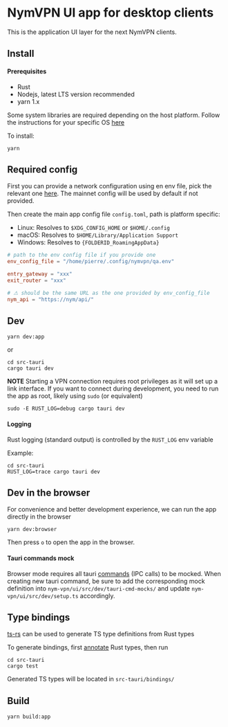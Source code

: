 # NymVPN UI app for desktop clients

This is the application UI layer for the next NymVPN clients.

## Install

#### Prerequisites

- Rust
- Nodejs, latest LTS version recommended
- yarn 1.x

Some system libraries are required depending on the host platform.
Follow the instructions for your specific OS [here](https://tauri.app/v1/guides/getting-started/prerequisites)

To install:

```
yarn
```

## Required config

First you can provide a network configuration using en env file,
pick the relevant one [here](https://github.com/nymtech/nym/tree/develop/envs).
The mainnet config will be used by default if not provided.

Then create the main app config file `config.toml`, path is platform specific:

- Linux: Resolves to `$XDG_CONFIG_HOME` or `$HOME/.config`
- macOS: Resolves to `$HOME/Library/Application Support`
- Windows: Resolves to `{FOLDERID_RoamingAppData}`

```toml
# path to the env config file if you provide one
env_config_file = "/home/pierre/.config/nymvpn/qa.env"

entry_gateway = "xxx"
exit_router = "xxx"

# ⚠ should be the same URL as the one provided by env_config_file
nym_api = "https://nym/api/"
```

## Dev

```
yarn dev:app
```

or

```
cd src-tauri
cargo tauri dev
```

**NOTE** Starting a VPN connection requires root privileges as it will set up a link interface.
If you want to connect during development, you need to run the app as root,
likely using `sudo` (or equivalent)

```shell
sudo -E RUST_LOG=debug cargo tauri dev
```

#### Logging

Rust logging (standard output) is controlled by the `RUST_LOG`
env variable

Example:

```
cd src-tauri
RUST_LOG=trace cargo tauri dev
```

## Dev in the browser

For convenience and better development experience, we can run the
app directly in the browser

```
yarn dev:browser
```

Then press `o` to open the app in the browser.

#### Tauri commands mock

Browser mode requires all tauri [commands](https://tauri.app/v1/guides/features/command) (IPC calls) to be mocked.
When creating new tauri command, be sure to add the corresponding
mock definition into `nym-vpn/ui/src/dev/tauri-cmd-mocks/` and
update `nym-vpn/ui/src/dev/setup.ts` accordingly.

## Type bindings

[ts-rs](https://github.com/Aleph-Alpha/ts-rs) can be used to generate
TS type definitions from Rust types

To generate bindings, first
[annotate](https://github.com/Aleph-Alpha/ts-rs/blob/main/example/src/lib.rs)
Rust types, then run

```
cd src-tauri
cargo test
```

Generated TS types will be located in `src-tauri/bindings/`

## Build

```
yarn build:app
```
